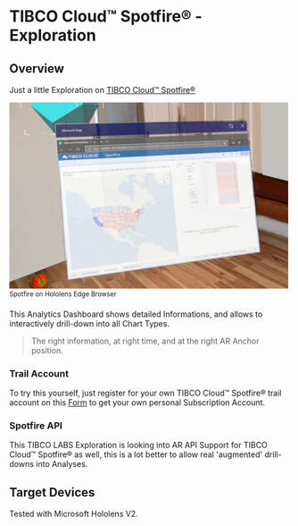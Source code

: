# TIBCO Cloud™ Spotfire® - Exploration

## Overview
Just a little Exploration on [TIBCO Cloud™ Spotfire®](https://www.tibco.com/products/tibco-spotfire) 

![alt-text](img/Spotfire-Hololens.png "Image")
<br><sup>Spotfire on Hololens Edge Browser</sup>

This Analytics Dashboard shows detailed Informations, and allows to interactively drill-down into all Chart Types.

> The right information, at right time, and at the right AR Anchor position.

### Trail Account
To try this yourself, just register for your own TIBCO Cloud™ Spotfire® trail account on this [Form](https://account.cloud.tibco.com/signup/spotfire) to get your own personal Subscription Account.

### Spotfire API
This TIBCO LABS Exploration is looking into AR API Support for TIBCO Cloud™ Spotfire® as well, this is a lot better to allow real 'augmented' drill-downs into Analyses.

## Target Devices
Tested with Microsoft Hololens V2.
